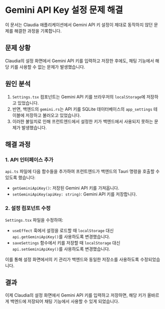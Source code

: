 # Gemini API Key 설정 문제 해결

이 문서는 Claudia 애플리케이션에서 Gemini API 키 설정이 제대로 동작하지 않던 문제를 해결한 과정을 기록합니다.

## 문제 상황

Claudia의 설정 화면에서 Gemini API 키를 입력하고 저장한 후에도, 채팅 기능에서 해당 키를 사용할 수 없는 문제가 발생했습니다.

## 원인 분석

1. `Settings.tsx` 컴포넌트는 Gemini API 키를 브라우저의 `localStorage`에 저장하고 있었습니다.
2. 반면, 백엔드의 `gemini.rs`는 API 키를 SQLite 데이터베이스의 `app_settings` 테이블에 저장하고 불러오고 있었습니다.
3. 이러한 불일치로 인해 프런트엔드에서 설정한 키가 백엔드에서 사용되지 못하는 문제가 발생했습니다.

## 해결 과정

### 1. API 인터페이스 추가

`api.ts` 파일에 다음 함수들을 추가하여 프런트엔드가 백엔드의 Tauri 명령을 호출할 수 있도록 했습니다:

- `getGeminiApiKey()`: 저장된 Gemini API 키를 가져옵니다.
- `setGeminiApiKey(apiKey: string)`: Gemini API 키를 저장합니다.

### 2. 설정 컴포넌트 수정

`Settings.tsx` 파일을 수정하여:

- `useEffect` 훅에서 설정을 로드할 때 `localStorage` 대신 `api.getGeminiApiKey()`를 사용하도록 변경했습니다.
- `saveSettings` 함수에서 키를 저장할 때 `localStorage` 대신 `api.setGeminiApiKey()`를 사용하도록 변경했습니다.

이를 통해 설정 화면에서의 키 관리가 백엔드와 동일한 저장소를 사용하도록 수정되었습니다.

## 결과

이제 Claudia의 설정 화면에서 Gemini API 키를 입력하고 저장하면, 해당 키가 올바르게 백엔드에 저장되어 채팅 기능에서 사용할 수 있게 되었습니다.